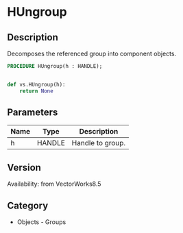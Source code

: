 # HUngroup

## Description
Decomposes the referenced group into component objects.

```pascal
PROCEDURE HUngroup(h : HANDLE);
```

```python

def vs.HUngroup(h):
    return None
```

## Parameters
|Name|Type|Description|
|---|---|---|
|h|HANDLE|Handle to group.|

## Version
Availability: from VectorWorks8.5
## Category
* Objects - Groups

